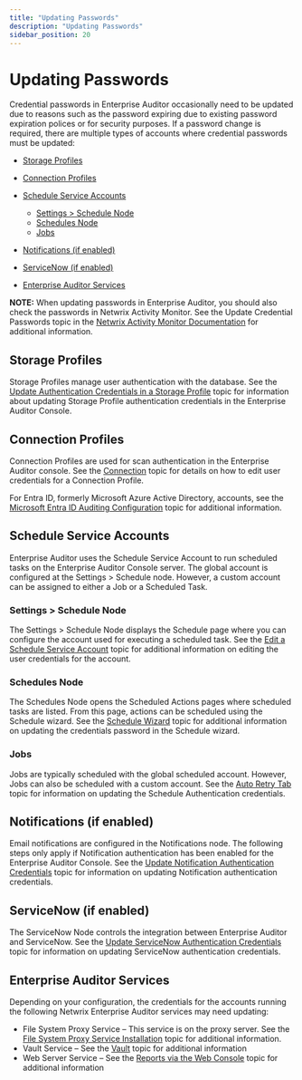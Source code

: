 ```yaml
---
title: "Updating Passwords"
description: "Updating Passwords"
sidebar_position: 20
---
```


# Updating Passwords

Credential passwords in Enterprise Auditor occasionally need to be updated due to reasons such as
the password expiring due to existing password expiration polices or for security purposes. If a
password change is required, there are multiple types of accounts where credential passwords must be
updated:

- [Storage Profiles](#storage-profiles)
- [Connection Profiles ](#connection-profiles)
- [Schedule Service Accounts ](#schedule-service-accounts)

    - [Settings > Schedule Node](#settings-schedule-node)
    - [Schedules Node](#schedules-node)
    - [Jobs](#jobs)

- [Notifications (if enabled)](#notifications-if-enabled)
- [ServiceNow (if enabled)](#servicenow-if-enabled)
- [Enterprise Auditor Services](#enterprise-auditor-services)

**NOTE:** When updating passwords in Enterprise Auditor, you should also check the passwords in
Netwrix Activity Monitor. See the Update Credential Passwords topic in the
[Netwrix Activity Monitor Documentation](https://helpcenter.netwrix.com/category/activitymonitor)
for additional information.

## Storage Profiles

Storage Profiles manage user authentication with the database. See the
[Update Authentication Credentials in a Storage Profile](/docs/accessanalyzer/11.6/admin/settings/storage/updateauth.md)
topic for information about updating Storage Profile authentication credentials in the Enterprise
Auditor Console.

## Connection Profiles

Connection Profiles are used for scan authentication in the Enterprise Auditor console. See the
[Connection](/docs/accessanalyzer/11.6/admin/settings/connection/overview.md)
topic for details on how to edit user credentials for a Connection Profile.

For Entra ID, formerly Microsoft Azure Active Directory, accounts, see the
[Microsoft Entra ID Auditing Configuration](/docs/accessanalyzer/11.6/requirements/entraid/entraid/access.md)
topic for additional information.

## Schedule Service Accounts

Enterprise Auditor uses the Schedule Service Account to run scheduled tasks on the Enterprise
Auditor Console server. The global account is configured at the Settings > Schedule node. However, a
custom account can be assigned to either a Job or a Scheduled Task.

### Settings > Schedule Node

The Settings > Schedule Node displays the Schedule page where you can configure the account used for
executing a scheduled task. See the
[Edit a Schedule Service Account](/docs/accessanalyzer/11.6/admin/settings/schedule.md#edit-a-schedule-service-account)
topic for additional information on editing the user credentials for the account.

### Schedules Node

The Schedules Node opens the Scheduled Actions pages where scheduled tasks are listed. From this
page, actions can be scheduled using the Schedule wizard. See the
[Schedule Wizard](/docs/accessanalyzer/11.6/admin/schedule/wizard.md)
topic for additional information on updating the credentials password in the Schedule wizard.

### Jobs

Jobs are typically scheduled with the global scheduled account. However, Jobs can also be scheduled
with a custom account. See the
[Auto Retry Tab](/docs/accessanalyzer/11.6/admin/jobs/job/properties/autoretry.md)
topic for information on updating the Schedule Authentication credentials.

## Notifications (if enabled)

Email notifications are configured in the Notifications node. The following steps only apply if
Notification authentication has been enabled for the Enterprise Auditor Console. See the
[Update Notification Authentication Credentials](/docs/accessanalyzer/11.6/admin/settings/notification.md#update-notification-authentication-credentials)
topic for information on updating Notification authentication credentials.

## ServiceNow (if enabled)

The ServiceNow Node controls the integration between Enterprise Auditor and ServiceNow. See the
[Update ServiceNow Authentication Credentials](/docs/accessanalyzer/11.6/admin/settings/servicenow.md#update-servicenow-authentication-credentials)
topic for information on updating ServiceNow authentication credentials.

## Enterprise Auditor Services

Depending on your configuration, the credentials for the accounts running the following Netwrix
Enterprise Auditor services may need updating:

- File System Proxy Service – This service is on the proxy server. See the
  [File System Proxy Service Installation](/docs/accessanalyzer/11.6/install/filesystemproxy/wizard.md)
  topic for additional information.
- Vault Service – See the
  [Vault](/docs/accessanalyzer/11.6/admin/settings/application/vault.md)
  topic for additional information
- Web Server Service – See the
  [Reports via the Web Console](/docs/accessanalyzer/11.6/install/application/reports/overview.md)
  topic for additional information
